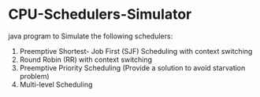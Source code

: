 # CPU-Schedulers-Simulator
java program to Simulate the following schedulers:	
1.	Preemptive Shortest- Job  First (SJF) Scheduling  with context switching 
2.	Round Robin (RR) with context switching
3.	Preemptive Priority Scheduling (Provide a solution to avoid starvation problem)
4.	Multi-level Scheduling 
